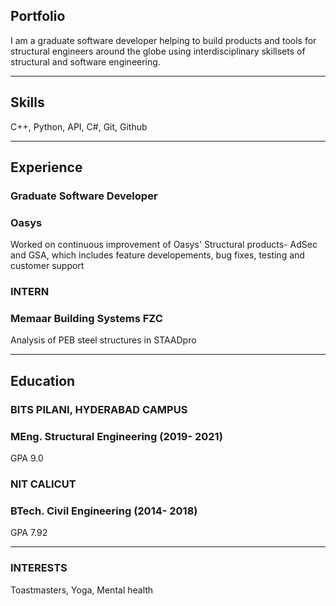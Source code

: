 ## Portfolio

I am a graduate software developer helping to build products and tools for structural engineers around the globe using interdisciplinary skillsets of structural and software engineering. 

---

## Skills

<p align='left'>
  C++, Python, API, C#, Git, Github
</p>

---

## Experience

### **Graduate Software Developer**
### Oasys 

Worked on continuous improvement of Oasys' Structural products- AdSec and GSA, which includes feature developements, bug fixes, testing and customer support


### **INTERN**
### Memaar Building Systems FZC 

Analysis of PEB steel structures in STAADpro

---

## Education

### **BITS PILANI, HYDERABAD CAMPUS**
### MEng. Structural Engineering (2019- 2021)
GPA 9.0

### **NIT CALICUT**
### BTech. Civil Engineering (2014- 2018)
GPA 7.92


---

### INTERESTS
Toastmasters, Yoga, Mental health

